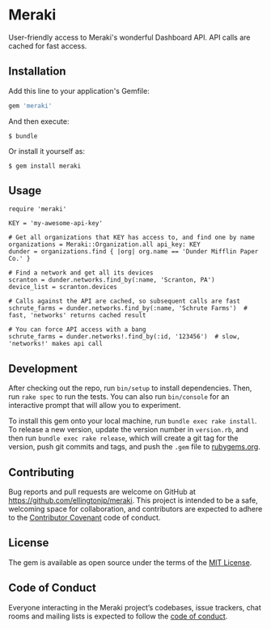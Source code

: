 # Meraki

User-friendly access to Meraki's wonderful Dashboard API. API calls are cached for fast access.

## Installation

Add this line to your application's Gemfile:

```ruby
gem 'meraki'
```

And then execute:

    $ bundle

Or install it yourself as:

    $ gem install meraki

## Usage

    require 'meraki'

    KEY = 'my-awesome-api-key'

    # Get all organizations that KEY has access to, and find one by name
    organizations = Meraki::Organization.all api_key: KEY
    dunder = organizations.find { |org| org.name == 'Dunder Mifflin Paper Co.' }

    # Find a network and get all its devices
    scranton = dunder.networks.find_by(:name, 'Scranton, PA')
    device_list = scranton.devices

    # Calls against the API are cached, so subsequent calls are fast
    schrute_farms = dunder.networks.find_by(:name, 'Schrute Farms')  # fast, 'networks' returns cached result

    # You can force API access with a bang
    schrute_farms = dunder.networks!.find_by(:id, '123456')  # slow, 'networks!' makes api call


## Development

After checking out the repo, run `bin/setup` to install dependencies. Then, run `rake spec` to run the tests. You can also run `bin/console` for an interactive prompt that will allow you to experiment.

To install this gem onto your local machine, run `bundle exec rake install`. To release a new version, update the version number in `version.rb`, and then run `bundle exec rake release`, which will create a git tag for the version, push git commits and tags, and push the `.gem` file to [rubygems.org](https://rubygems.org).

## Contributing

Bug reports and pull requests are welcome on GitHub at https://github.com/ellingtonjp/meraki. This project is intended to be a safe, welcoming space for collaboration, and contributors are expected to adhere to the [Contributor Covenant](http://contributor-covenant.org) code of conduct.

## License

The gem is available as open source under the terms of the [MIT License](https://opensource.org/licenses/MIT).

## Code of Conduct

Everyone interacting in the Meraki project’s codebases, issue trackers, chat rooms and mailing lists is expected to follow the [code of conduct](https://github.com/[USERNAME]/meraki/blob/master/CODE_OF_CONDUCT.md).

